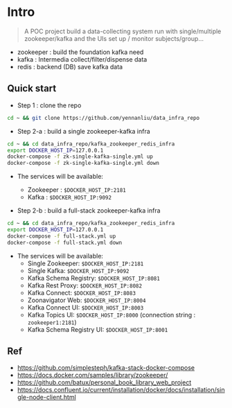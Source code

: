 
# Intro

> A POC project build a data-collecting system run with single/multiple zookeeper/kafka and the UIs set up / monitor subjects/group...

- zookeeper  : build the foundation kafka need 
- kafka :  Intermedia collect/filter/dispense data
- redis  : backend (DB) save kafka data 

## Quick start 

- Step 1 : clone the repo

```bash
cd ~ && git clone https://github.com/yennanliu/data_infra_repo
```
- Step 2-a : build a single zookeeper-kafka infra

```bash
cd ~ && cd data_infra_repo/kafka_zookeeper_redis_infra
export DOCKER_HOST_IP=127.0.0.1
docker-compose -f zk-single-kafka-single.yml up
docker-compose -f zk-single-kafka-single.yml down

```
- The services will be available: 
	- Zookeeper  :  `$DOCKER_HOST_IP:2181`
	- Kafka :  `$DOCKER_HOST_IP:9092`


- Step 2-b : build a full-stack zookeeper-kafka infra

```bash 
cd ~ && cd data_infra_repo/kafka_zookeeper_redis_infra
export DOCKER_HOST_IP=127.0.0.1
docker-compose -f full-stack.yml up
docker-compose -f full-stack.yml down

```

- The services will be available: 
	- Single Zookeeper: `$DOCKER_HOST_IP:2181`
	- Single Kafka: `$DOCKER_HOST_IP:9092`
	- Kafka Schema Registry: `$DOCKER_HOST_IP:8081`
	- Kafka Rest Proxy: `$DOCKER_HOST_IP:8082`
	- Kafka Connect: `$DOCKER_HOST_IP:8083`
	- Zoonavigator Web: `$DOCKER_HOST_IP:8004`
	- Kafka Connect UI: `$DOCKER_HOST_IP:8003`
	- Kafka Topics UI: `$DOCKER_HOST_IP:8000`    (connection string : `zookeeper1:2181`)
	- Kafka Schema Registry UI: `$DOCKER_HOST_IP:8001`

## Ref
- https://github.com/simplesteph/kafka-stack-docker-compose
- https://docs.docker.com/samples/library/zookeeper/
- https://github.com/batux/personal_book_library_web_project
- https://docs.confluent.io/current/installation/docker/docs/installation/single-node-client.html
